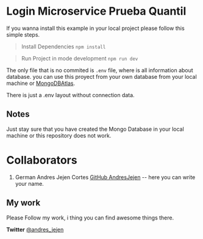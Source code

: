 # Login Microservice Prueba Quantil

If you wanna install this example in your local project please follow this simple steps.

> Install Dependencies
``npm install``

> Run Project in mode development
``npm run dev``

The only file that is no commited is ``.env`` file, where is all information about database. 
you can use this proyect from your own database from your local machine or [MongoDBAtlas](https://www.mongodb.com).

There is just a .env layout without connection data.

## Notes

Just stay sure that you have created the Mongo Database in your local machine or this repository does not work.

# Collaborators

1. German Andres Jejen Cortes [GitHub AndresJejen](https://github.com/AndresJejen)
-- here you can write your name.

## My work
Please Follow my work, i thing you can find awesome things there.

**Twitter** [@andres_jejen](https://twitter.com/andres_jejen)

